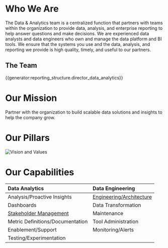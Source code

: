 # **Who We Are**

The Data & Analytics team is a centralized function that partners with teams within the organization to provide data, analysis, and enterprise reporting to help answer questions and make decisions. We are experienced data analysts and data engineers who own and manage the data platform and BI tools. We ensure that the systems you use and the data, analysis, and reporting we provide is high quality, timely, and useful to our partners.

## The Team

{{generator:reporting_structure.director_data_analytics}}

# **Our Mission**

Partner with the organization to build scalable data solutions and insights to help the company grow.

# **Our Pillars**

![Vision and Values](https://storage.googleapis.com/sourcegraph-assets/Data%20And%20Analytics%20Vision%20and%20Values.png)

# **Our Capabilities**

| <strong>Data Analytics</strong>               | <strong>Data Engineering</strong> |
| :-------------------------------------------- | :-------------------------------- |
| Analysis/Proactive Insights                   | [Engineering/Architecture](architecture.md)          |
| Dashboards                                    | Data Transformation               |
| [Stakeholder Management](stakeholder-mgmt.md) | Maintenance                       |
| Metric Definitions/Documentation              | Tool Administration               |
| Enablement/Support                            | Monitoring/Alerts                 |
| Testing/Experimentation                       | |

